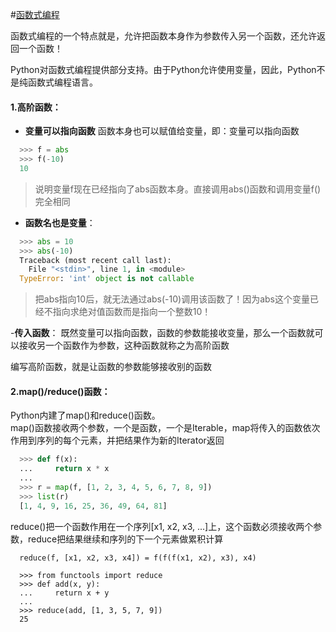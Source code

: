 #[函数式编程](http://coolshell.cn/articles/10822.html)

函数式编程的一个特点就是，允许把函数本身作为参数传入另一个函数，还允许返回一个函数！    

Python对函数式编程提供部分支持。由于Python允许使用变量，因此，Python不是纯函数式编程语言。    

#### 1.高阶函数：

- **变量可以指向函数**
函数本身也可以赋值给变量，即：变量可以指向函数
```python
  >>> f = abs
  >>> f(-10)
  10
```

> 说明变量f现在已经指向了abs函数本身。直接调用abs()函数和调用变量f()完全相同

- **函数名也是变量**：
```python
  >>> abs = 10
  >>> abs(-10)
  Traceback (most recent call last):
    File "<stdin>", line 1, in <module>
  TypeError: 'int' object is not callable
```

> 把abs指向10后，就无法通过abs(-10)调用该函数了！因为abs这个变量已经不指向求绝对值函数而是指向一个整数10！

-**传入函数**：
既然变量可以指向函数，函数的参数能接收变量，那么一个函数就可以接收另一个函数作为参数，这种函数就称之为高阶函数 

编写高阶函数，就是让函数的参数能够接收别的函数

#### 2.map()/reduce()函数：
Python内建了map()和reduce()函数。  
map()函数接收两个参数，一个是函数，一个是Iterable，map将传入的函数依次作用到序列的每个元素，并把结果作为新的Iterator返回
```python
  >>> def f(x):
  ...     return x * x
  ...
  >>> r = map(f, [1, 2, 3, 4, 5, 6, 7, 8, 9])
  >>> list(r)
  [1, 4, 9, 16, 25, 36, 49, 64, 81]
```

reduce()把一个函数作用在一个序列[x1, x2, x3, ...]上，这个函数必须接收两个参数，reduce把结果继续和序列的下一个元素做累积计算
```
  reduce(f, [x1, x2, x3, x4]) = f(f(f(x1, x2), x3), x4)
  
  >>> from functools import reduce
  >>> def add(x, y):
  ...     return x + y
  ...
  >>> reduce(add, [1, 3, 5, 7, 9])
  25
```
